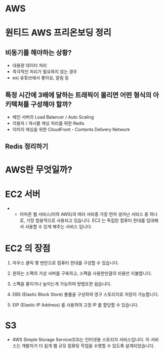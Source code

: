 # AWS

# 원티드 AWS 프리온보딩 정리

## 비동기를 해야하는 상황?
* 대용량 데이터 처리
* 즉각적인 처리가 필요하지 않는 경우
* ex) 유튜브에서 좋아요, 알림 등 


## 특정 시간에 3배에 달하는 트래픽이 몰리면 어떤 형식의 아키텍쳐를 구성해야 할까?
* 메인 서버의 Load Balancer / Auto Scaling
* 이용자 / 게시물 캐싱 처리를 위한 Redis
* 이미지 캐싱을 위한 CloudFront - Contents Delivery Network

## Redis 정리하기


# AWS란 무엇일까?


# EC2 서버
* * 아마존 웹 서비스(이하 AWS)의 여러 서비중 가장 먼저 생겨난 서비스 중 하나로, 가장 범용적으로 사용되고 있습니다.
EC2 는 독립된 컴퓨터 한대를 임대해서 사용할 수 있게 해주는 서비스 입니다.

# EC2 의 장점
1. 마우스 클릭 몇 번만으로 컴퓨터 한대를 구성할 수 있습니다.

2. 원하는 스펙의 가상 서버를 구축하고, 스펙을 사용한만큼의 비용만 지불합니다.

3. 스펙을 줄이거나 높이는게 가능하며 방법또한 쉽습니다.

4. EBS (Elastic Block Store) 볼륨을 구성하여 영구 스토리지로 저장이 가능합니다.

5. EIP (Elastic IP Address) 를 사용하여 고정 IP 를 할당할 수 있습니다.

 

# S3 
* AWS Simple Storage Service(S3)는 인터넷용 스토리지 서비스입니다. 이 서비스는 개발자가 더 쉽게 웹 규모 컴퓨팅 작업을 수행할 수 있도록 설계되었습니다. 



